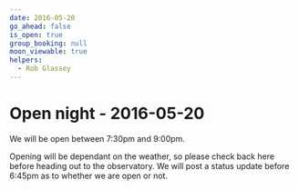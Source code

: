 ```yaml
---
date: 2016-05-20
go_ahead: false
is_open: true
group_booking: null
moon_viewable: true
helpers:
  - Rob Glassey
---
```

Open night - 2016-05-20
===================
We will be open between 7:30pm and 9:00pm.

Opening will be dependant on the weather, so please check back here before
heading out to the observatory. We will post a status update before 6:45pm
as to whether we are open or not.
